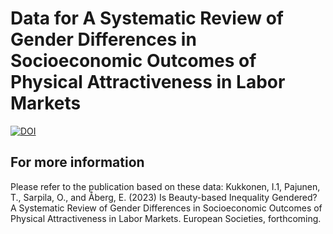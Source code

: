 # Data for A Systematic Review of Gender Differences in Socioeconomic Outcomes of Physical Attractiveness in Labor Markets


[![DOI](https://zenodo.org/badge/628876504.svg)](https://zenodo.org/badge/latestdoi/628876504)


## For more information

Please refer to the publication based on these data: 
Kukkonen, I.1, Pajunen, T., Sarpila, O., and Åberg, E. (2023) Is Beauty-based Inequality Gendered? A Systematic Review of Gender Differences in Socioeconomic Outcomes of Physical Attractiveness in Labor Markets. European Societies, forthcoming.
